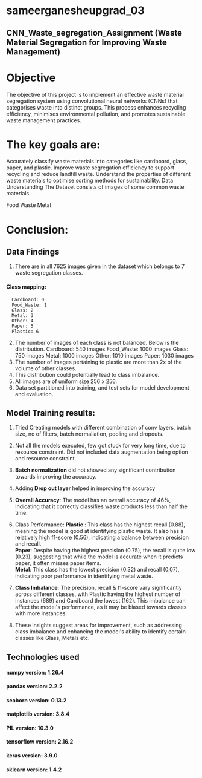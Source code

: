 # sameerganesheupgrad_03

## CNN_Waste_segregation_Assignment (Waste Material Segregation for Improving Waste Management)

# Objective
The objective of this project is to implement an effective waste material segregation system using convolutional neural networks (CNNs) that categorises waste into distinct groups. This process enhances recycling efficiency, minimises environmental pollution, and promotes sustainable waste management practices.

# The key goals are:

Accurately classify waste materials into categories like cardboard, glass, paper, and plastic.
Improve waste segregation efficiency to support recycling and reduce landfill waste.
Understand the properties of different waste materials to optimise sorting methods for sustainability.
Data Understanding
The Dataset consists of images of some common waste materials.

Food Waste
Metal

# Conclusion:
   ## Data Findings
1. There are in all 7625 images given in the dataset which belongs to 7 waste segregation classes.

  #### Class mapping:
      Cardboard: 0
      Food_Waste: 1
      Glass: 2
      Metal: 3
      Other: 4
      Paper: 5
      Plastic: 6    
2. The number of images of each class is not balanced. Below is the distribution.
      Cardboard: 540 images
      Food_Waste: 1000 images
      Glass: 750 images
      Metal: 1000 images
      Other: 1010 images
      Paper: 1030 images
3. The number of images pertaining to plastic are more than 2x of the volume of other classes.
4. This distribution could potentially lead to class imbalance.
5. All images are of uniform size 256 x 256.
6. Data set partitioned into training, and test sets for model development and evaluation.

 ## Model Training results:
 1. Tried Creating models with different combination of conv layers, batch size, no of filters, batch normaliation, pooling and dropouts.
2. Not all the models executed, few got stuck for very long time, due to resource constraint. Did not included data augmentation being option and resource constraint.
3. **Batch normalization** did not showed any significant contribution towards improving the accuracy.
4. Adding **Drop out layer** helped in improving the accuracy
5. **Overall Accuracy**: The model has an overall accuracy of 46%, indicating that it correctly classifies waste products less than half the time.
6. Class Performance:
   **Plastic** : This class has the highest recall (0.88), meaning the model is good at identifying plastic waste. It also has a relatively high f1-score (0.56), 
                 indicating a balance between precision and recall.  
   **Paper**: Despite having the highest precision (0.75), the recall is quite low (0.23), suggesting that while the model is accurate when it predicts paper, it often misses paper 
                 items.  
   **Metal**: This class has the lowest precision (0.32) and recall (0.07), indicating poor performance in identifying metal waste.  

8. **Class Imbalance**: The precision, recall & f1-score vary significantly across different classes, with Plastic having the highest number of instances (689) and Cardboard the lowest (162). This imbalance can affect the model's performance, as it may be biased towards classes with more instances.
9. These insights suggest areas for improvement, such as addressing class imbalance and enhancing the model's ability to identify certain classes like Glass, Metals etc. 





## Technologies used

  #### numpy version: 1.26.4
  #### pandas version: 2.2.2
  #### seaborn version: 0.13.2
  #### matplotlib version: 3.8.4
  #### PIL version: 10.3.0
  #### tensorflow version: 2.16.2
  #### keras version: 3.9.0
  #### sklearn version: 1.4.2
